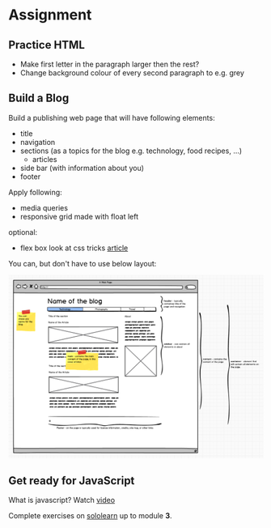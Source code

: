 # Assignment

## Practice HTML

- Make first letter in the paragraph larger then the rest?
- Change background colour of every second paragraph to e.g. grey

## Build a Blog
Build a publishing web page that will have following elements:

- title
- navigation
- sections (as a topics for the blog e.g. technology, food recipes, ...)
	- articles
- side bar (with information about you)
- footer

Apply following:

- media queries
- responsive grid made with float left

optional:

- flex box look at css tricks [article](https://css-tricks.com/snippets/css/a-guide-to-flexbox)

You can, but don't have to use below layout:

![alt text](blog.png "Logo Title Text 1")

## Get ready for JavaScript

What is javascript? Watch [video](https://www.youtube.com/watch?v=nItSSTwBvSU)

Complete exercises on [sololearn](https://www.sololearn.com/Course/JavaScript/) up to module **3**.